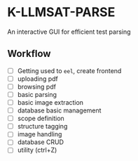 # K-LLMSAT-PARSE

An interactive GUI for efficient test parsing

## Workflow

- [ ] Getting used to `eel`, create frontend
- [ ] uploading pdf
- [ ] browsing pdf
- [ ] basic parsing
- [ ] basic image extraction
- [ ] database basic management
- [ ] scope definition
- [ ] structure tagging
- [ ] image handling
- [ ] database CRUD
- [ ] utility (ctrl+Z)